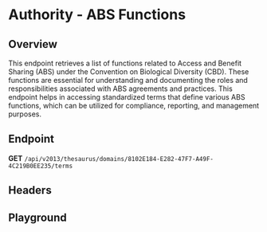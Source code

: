 <script setup>
import SwaggerUI from "@/swagger/view/SwaggerUI.vue"
import swaggerJson from "@/swagger/json/thesaurus/authority/abs-functions.json";

const swaggerSpecs = [
  { json:swaggerJson, protected: false },
];
</script>

# Authority - ABS Functions

## Overview

This endpoint retrieves a list of functions related to Access and Benefit Sharing (ABS) under the Convention on Biological Diversity (CBD). These functions are essential for understanding and documenting the roles and responsibilities associated with ABS agreements and practices. This endpoint helps in accessing standardized terms that define various ABS functions, which can be utilized for compliance, reporting, and management purposes.


## Endpoint

**GET** `/api/v2013/thesaurus/domains/8102E184-E282-47F7-A49F-4C219B0EE235/terms`

## Headers
<!--@include: @/../components/common/header/accept.md-->

## Playground

<SwaggerUI :swaggerSpecs="swaggerSpecs" />